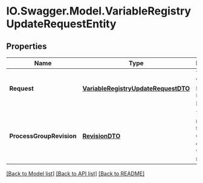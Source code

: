 # IO.Swagger.Model.VariableRegistryUpdateRequestEntity
## Properties

Name | Type | Description | Notes
------------ | ------------- | ------------- | -------------
**Request** | [**VariableRegistryUpdateRequestDTO**](VariableRegistryUpdateRequestDTO.md) | The Variable Registry Update Request | [optional] 
**ProcessGroupRevision** | [**RevisionDTO**](RevisionDTO.md) | The revision for the Process Group that owns this variable registry. | [optional] 

[[Back to Model list]](../README.md#documentation-for-models) [[Back to API list]](../README.md#documentation-for-api-endpoints) [[Back to README]](../README.md)

